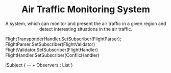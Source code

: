 <h1 align="center">Air Traffic Monitoring System</h1>

<div align="center">

A system, which can monitor and present the air traffic in a given region and
detect interesting situations in the air traffic.

</div>

FlightTransponderHandler.SetSubscriber(FlightParser);
FlightParser.SetSubscriber(FlightValidator)
FlightValidator.SetSubscriber(FlightHandler)
FlightHandler.SetSubscriber(ConflicHandler)


ISubject {
    --
    + Observers : List<Observer>
}
